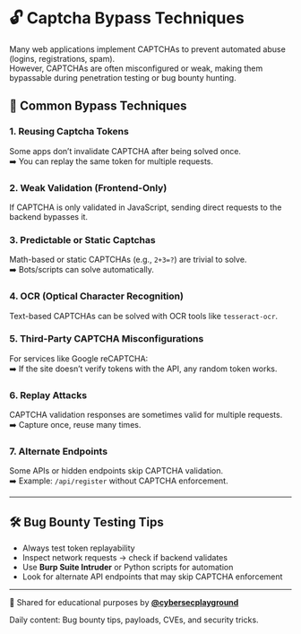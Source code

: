 # 🔓 Captcha Bypass Techniques

Many web applications implement CAPTCHAs to prevent automated abuse (logins, registrations, spam).  
However, CAPTCHAs are often misconfigured or weak, making them bypassable during penetration testing or bug bounty hunting.

## 🔑 Common Bypass Techniques

### 1. Reusing Captcha Tokens
Some apps don’t invalidate CAPTCHA after being solved once.  
➡️ You can replay the same token for multiple requests.

### 2. Weak Validation (Frontend-Only)
If CAPTCHA is only validated in JavaScript, sending direct requests to the backend bypasses it.

### 3. Predictable or Static Captchas
Math-based or static CAPTCHAs (e.g., `2+3=?`) are trivial to solve.  
➡️ Bots/scripts can solve automatically.

### 4. OCR (Optical Character Recognition)
Text-based CAPTCHAs can be solved with OCR tools like `tesseract-ocr`.

### 5. Third-Party CAPTCHA Misconfigurations
For services like Google reCAPTCHA:  
➡️ If the site doesn’t verify tokens with the API, any random token works.

### 6. Replay Attacks
CAPTCHA validation responses are sometimes valid for multiple requests.  
➡️ Capture once, reuse many times.

### 7. Alternate Endpoints
Some APIs or hidden endpoints skip CAPTCHA validation.  
➡️ Example: `/api/register` without CAPTCHA enforcement.

---

## 🛠️ Bug Bounty Testing Tips
- Always test token replayability  
- Inspect network requests → check if backend validates  
- Use **Burp Suite Intruder** or Python scripts for automation  
- Look for alternate API endpoints that may skip CAPTCHA enforcement  

---

📌 Shared for educational purposes by **[@cybersecplayground](https://t.me/cybersecplayground)**  

Daily content: Bug bounty tips, payloads, CVEs, and security tricks.
